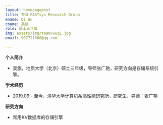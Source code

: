 ```yaml
---
layout: homepagepost
title: THU FASTsys Research Group
ename: Qi Wu
cname: 吴旗
role: 硕士三年级
img: assets/img/team/wuq1.jpg
email: 907721660@qq.com

---
```


**个人简介**

* 吴旗，地质大学（北京）硕士三年级，导师张广艳，研究方向是存储系统引擎。

**学术经历**

* 2019.09 - 至今，清华大学计算机系高性能研究所，研究生，导师：张广艳

**研究方向**

* 常用KV数据库的存储引擎



